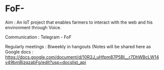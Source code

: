 # FoF-

Aim : An IoT project that enables farmers to interact with the web and his environment through Voice.

Communication : Telegram - FoF

Regularly meetings : Biweekly in hangouts (Notes will be shared here as Google docs : https://docs.google.com/document/d/10R2J_uHfpm87P5BI__r7DhWBcLW14v49bmBjzqzabFg/edit?usp=docslist_api 

